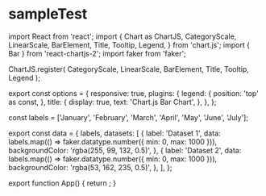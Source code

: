 # sampleTest


import React from 'react';
import {
  Chart as ChartJS,
  CategoryScale,
  LinearScale,
  BarElement,
  Title,
  Tooltip,
  Legend,
} from 'chart.js';
import { Bar } from 'react-chartjs-2';
import faker from 'faker';

ChartJS.register(
  CategoryScale,
  LinearScale,
  BarElement,
  Title,
  Tooltip,
  Legend
);

export const options = {
  responsive: true,
  plugins: {
    legend: {
      position: 'top' as const,
    },
    title: {
      display: true,
      text: 'Chart.js Bar Chart',
    },
  },
};

const labels = ['January', 'February', 'March', 'April', 'May', 'June', 'July'];

export const data = {
  labels,
  datasets: [
    {
      label: 'Dataset 1',
      data: labels.map(() => faker.datatype.number({ min: 0, max: 1000 })),
      backgroundColor: 'rgba(255, 99, 132, 0.5)',
    },
    {
      label: 'Dataset 2',
      data: labels.map(() => faker.datatype.number({ min: 0, max: 1000 })),
      backgroundColor: 'rgba(53, 162, 235, 0.5)',
    },
  ],
};

export function App() {
  return <Bar options={options} data={data} />;
}
